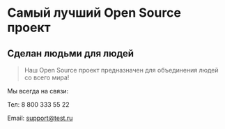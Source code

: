 # Самый лучший Open Source проект

## Сделан людьми для людей

> Наш Open Source проект предназначен для объединения людей со всего мира!

Мы всегда на связи:

Тел: 8 800 333 55 22

Email: support@test.ru
